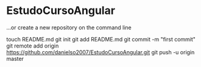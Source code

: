 EstudoCursoAngular
==================

…or create a new repository on the command line


touch README.md
git init
git add README.md
git commit -m "first commit"
git remote add origin https://github.com/danielso2007/EstudoCursoAngular.git
git push -u origin master

